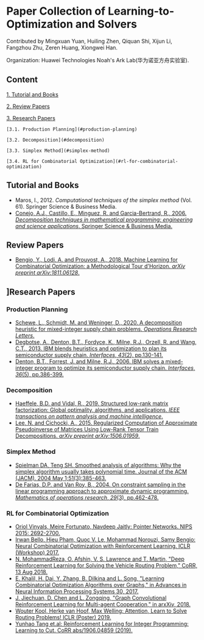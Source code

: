 # Paper Collection of Learning-to-Optimization and Solvers

Contributed by Mingxuan Yuan, Huiling Zhen, Qiquan Shi, Xijun Li, Fangzhou Zhu, Zeren Huang, Xiongwei Han.

Organization: Huawei Technologies Noah's Ark Lab(华为诺亚方舟实验室).

## Content

[1. Tutorial and Books](#tutorial-and-books)

[2. Review Papers](#review-papers)

[3. Research Papers](#research-papers)

    [3.1. Production Planning](#production-planning)
    
    [3.2. Decomposition](#decomposition)
    
    [3.3. Simplex Method](#simplex-method)
    
    [3.4. RL for Combinatorial Optimization](#rl-for-combinatorial-optimization)


## <span id="tutorial-and-books">Tutorial and Books</span>

* Maros, I., 2012. *Computational techniques of the simplex method* (Vol. 61). Springer Science & Business Media.
* [Conejo, A.J., Castillo, E., Minguez, R. and Garcia-Bertrand, R., 2006. *Decomposition techniques in mathematical programming: engineering and science applications*. Springer Science & Business Media.](https://books.google.com.sg/books?hl=en&lr=&id=gdJDAAAAQBAJ&oi=fnd&pg=PA3&dq=Decomposition_Techniques_in_Mathematical_Programming_Engineering_and_Science_Applications&ots=rQIhXC0jA6&sig=jWoTKaiXhL0rGkubBtwnHgJEnVc&redir_esc=y#v=onepage&q=Decomposition_Techniques_in_Mathematical_Programming_Engineering_and_Science_Applications&f=false)

## <span id="review-papers">Review Papers</span>

* [Bengio, Y., Lodi, A. and Prouvost, A., 2018. Machine Learning for Combinatorial Optimization: a Methodological Tour d'Horizon. *arXiv preprint arXiv:1811.06128*.](https://arxiv.org/abs/1811.06128)

## <span id="research-papers">]Research Papers</span>

### <span id="production-planning">Production Planning</span>

* [Schewe, L., Schmidt, M. and Weninger, D., 2020. A decomposition heuristic for mixed-integer supply chain problems. *Operations Research Letters*.](https://www.sciencedirect.com/science/article/pii/S0167637720300249)
* [Degbotse, A., Denton, B.T., Fordyce, K., Milne, R.J., Orzell, R. and Wang, C.T., 2013. IBM blends heuristics and optimization to plan its semiconductor supply chain. *Interfaces*, *43*(2), pp.130-141.](https://pubsonline.informs.org/doi/abs/10.1287/inte.1120.0642)
* [Denton, B.T., Forrest, J. and Milne, R.J., 2006. IBM solves a mixed-integer program to optimize its semiconductor supply chain. *Interfaces*, *36*(5), pp.386-399.](https://pubsonline.informs.org/doi/abs/10.1287/inte.1060.0238)

### <span id="decomposition">Decomposition</span>

* [Haeffele, B.D. and Vidal, R., 2019. Structured low-rank matrix factorization: Global optimality, algorithms, and applications. *IEEE transactions on pattern analysis and machine intelligence*.](https://ieeexplore.ieee.org/abstract/document/8643982/)
* [Lee, N. and Cichocki, A., 2015. Regularized Computation of Approximate Pseudoinverse of Matrices Using Low-Rank Tensor Train Decompositions. *arXiv preprint arXiv:1506.01959*.](https://www.researchgate.net/profile/Andrzej_Cichocki2/publication/277895438_Regularized_Computation_of_Approximate_Pseudoinverse_of_Matrices_Using_Low-Rank_Tensor_Train_Decompositions/links/566803da08aea62726ef7352.pdf)

### <span id="simplex-method">Simplex Method</span>

* [Spielman DA, Teng SH. Smoothed analysis of algorithms: Why the simplex algorithm usually takes polynomial time. Journal of the ACM (JACM). 2004 May 1;51(3):385-463.](https://arxiv.org/abs/cs/0111050)
* [De Farias, D.P. and Van Roy, B., 2004. On constraint sampling in the linear programming approach to approximate dynamic programming. *Mathematics of operations research*, *29*(3), pp.462-478.](https://pubsonline.informs.org/doi/abs/10.1287/moor.1040.0094)

### <span id="rl-for-combinatorial-optimization">RL for Combinatorial Optimization</span>
* [Oriol Vinyals, Meire Fortunato, Navdeep Jaitly: Pointer Networks. NIPS 2015: 2692-2700.](https://arxiv.org/abs/1506.03134)
* [Irwan Bello, Hieu Pham, Quoc V. Le, Mohammad Norouzi, Samy Bengio: Neural Combinatorial Optimization with Reinforcement Learning. ICLR (Workshop) 2017.](https://arxiv.org/abs/1611.09940)
* [N. MohammadReza, O. Afshin, V. S. Lawrence and T. Martin, "Deep Reinforcement Learning for Solving the Vehicle Routing Problem," CoRR, 13 Aug 2018.](https://arxiv.org/abs/1802.04240v1)
* [E. Khalil, H. Dai, Y. Zhang, B. Dilkina and L. Song, "Learning Combinatorial Optimization Algorithms over Graphs," in Advances in Neural Information Processing Systems 30, 2017.](https://arxiv.org/abs/1704.01665) 
* [J. Jiechuan, D. Chen and L. Zongqing, "Graph Convolutional Reinforcement Learning for Multi-agent Cooperation," in arxXiv, 2018.](https://arxiv.org/abs/1810.09202v1) 
* [Wouter Kool, Herke van Hoof, Max Welling: Attention, Learn to Solve Routing Problems! ICLR (Poster) 2019.](https://arxiv.org/abs/1803.08475v3) 
* [Yunhao Tang et.al: Reinforcement Learning for Integer Programming: Learning to Cut. CoRR abs/1906.04859 (2019).](https://arxiv.org/abs/1906.04859) 
